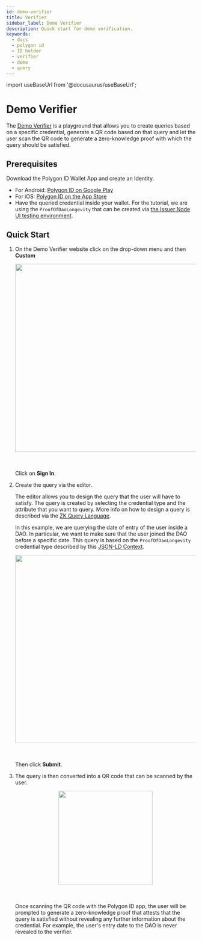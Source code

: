 ```yaml
---
id: demo-verifier
title: Verifier
sidebar_label: Demo Verifier
description: Quick start for demo verification.
keywords:
  - docs
  - polygon id
  - ID holder
  - verifier
  - demo
  - query
---
```


import useBaseUrl from '@docusaurus/useBaseUrl';

# Demo Verifier

The [Demo Verifier](https://verifier-demo.polygonid.me/) is a playground that allows you to create queries based on a specific credential, generate a QR code based on that query and let the user scan the QR code to generate a zero-knowledge proof with which the query should be satisfied.

## Prerequisites

Download the Polygon ID Wallet App and create an Identity.

- For Android: <a href="https://play.google.com/store/apps/details?id=com.polygonid.wallet" target="_blank">Polygon ID on Google Play</a>
- For iOS: <a href="https://apps.apple.com/us/app/polygon-id/id1629870183" target="_blank">Polygon ID on the App Store</a>
- Have the queried credential inside your wallet. For the tutorial, we are using the `ProofOfDaoLongevity` that can be created via <a href="https://user-ui:password-ui@issuer-ui.polygonid.me">the Issuer Node UI testing environment</a>.

## Quick Start

1. On the Demo Verifier website click on the drop-down menu and then **Custom**

   <div align="center">
   <img src={useBaseUrl("/img/verifier-demo-1.png")} align="center" width="500"/>
   </div>
   <br></br>

   Click on **Sign In**.

2. Create the query via the editor.

   The editor allows you to design the query that the user will have to satisfy. The query is created by selecting the credential type and the attribute that you want to query. More info on how to design a query is described via the [ZK Query Language](./verification-library/zk-query-language.md).

   In this example, we are querying the date of entry of the user inside a DAO. In particular, we want to make sure that the user joined the DAO before a specific date.
   This query is based on the `ProofOfDaoLongevity` credential type described by this [JSON-LD Context](https://github.com/0xPolygonID/tutorial-examples/blob/main/credential-schema/proof-of-dao-longevity.jsonld).

   <div align="center">
   <img src={useBaseUrl("/img/verifier-demo-2.png")} align="center" width="500"/>
   </div>
   <br></br>

   Then click **Submit**.

3. The query is then converted into a QR code that can be scanned by the user.

   <div align="center">
   <img src={useBaseUrl("/img/verifier-demo-3.png")} align="center" width="250"/>
   </div>
   <br></br>

   Once scanning the QR code with the Polygon ID app, the user will be prompted to generate a zero-knowledge proof that attests that the query is satisfied without revealing any further information about the credential. For example, the user's entry date to the DAO is never revealed to the verifier.
